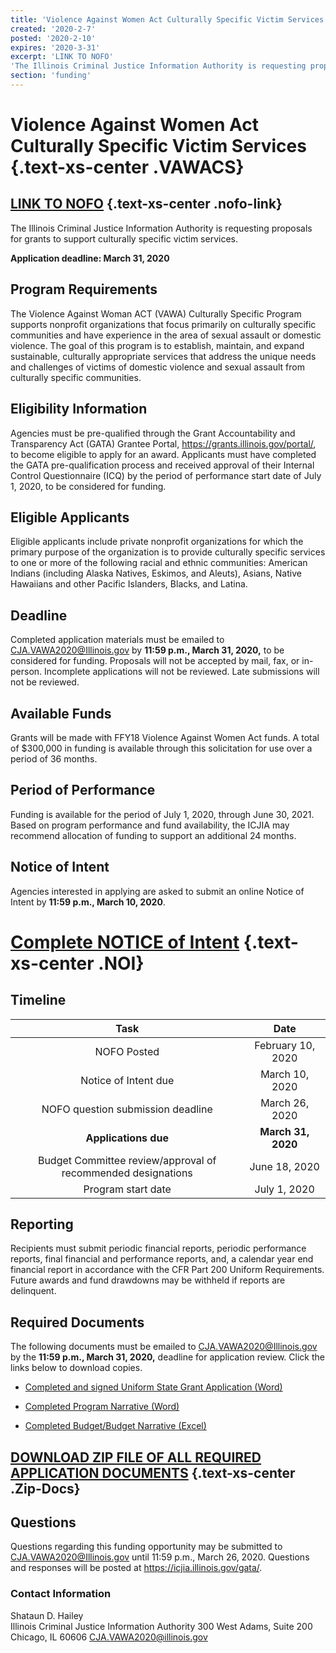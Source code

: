 ```yaml
---
title: 'Violence Against Women Act Culturally Specific Victim Services (VAWACS)'
created: '2020-2-7'
posted: '2020-2-10'
expires: '2020-3-31'
excerpt: 'LINK TO NOFO'
'The Illinois Criminal Justice Information Authority is requesting proposals for grants to support culturally specific victim services.'
section: 'funding'
---
```

# Violence Against Women Act Culturally Specific Victim Services {.text-xs-center .VAWACS}

## [LINK TO NOFO](VAWACulturallySpecificNOFO1.pdf) {.text-xs-center .nofo-link}

The Illinois Criminal Justice Information Authority is requesting proposals for grants to support culturally specific victim services.  

**Application deadline: March 31, 2020**

## Program Requirements

The Violence Against Woman ACT (VAWA) Culturally Specific Program supports nonprofit organizations that focus primarily on culturally specific communities and have experience in the area of sexual assault or domestic violence. The goal of this program is to establish, maintain, and expand sustainable, culturally appropriate services that address the unique needs and challenges of victims of domestic violence and sexual assault from culturally specific communities. 

## Eligibility Information

Agencies must be pre-qualified through the Grant Accountability and Transparency Act (GATA) Grantee Portal, https://grants.illinois.gov/portal/, to become eligible to apply for an award.  Applicants must have completed the GATA pre-qualification process and received approval of their Internal Control Questionnaire (ICQ) by the period of performance start date of July 1, 2020, to be considered for funding.  

## Eligible Applicants 

Eligible applicants include private nonprofit organizations for which the primary purpose of the organization is to provide culturally specific services to one or more of the following racial and ethnic communities: American Indians (including Alaska Natives, Eskimos, and Aleuts), Asians, Native Hawaiians and other Pacific Islanders, Blacks, and Latina.

## Deadline

Completed application materials must be emailed to CJA.VAWA2020@Illinois.gov by  **11:59 p.m., March 31, 2020,** to be considered for funding. Proposals will not be accepted by mail, fax, or in-person. Incomplete applications will not be reviewed. Late submissions will not be reviewed.

## Available Funds

Grants will be made with FFY18 Violence Against Women Act funds. A total of $300,000 in funding is available through this solicitation for use over a period of 36 months. 

## Period of Performance

Funding is available for the period of July 1, 2020, through June 30, 2021. Based on program performance and fund availability, the ICJIA may recommend allocation of funding to support an additional 24 months. 

## Notice of Intent

Agencies interested in applying are asked to submit an online Notice of Intent by **11:59 p.m., March 10, 2020**. 

# [Complete NOTICE of Intent](https://icjia.az1.qualtrics.com/jfe/form/SV_bsaZQX2yh20n5mR) {.text-xs-center .NOI}

## Timeline

| **Task**| **Date** |
:----: | :---: |
NOFO Posted | February 10, 2020
Notice of Intent due | March 10, 2020
NOFO question submission deadline | March 26, 2020
**Applications due** | **March 31, 2020**
Budget Committee review/approval of recommended designations | June 18, 2020
Program start date | July 1, 2020

## Reporting

Recipients must submit periodic financial reports, periodic performance reports, final financial and performance reports, and, a calendar year end financial report in accordance with the CFR Part 200 Uniform Requirements. Future awards and fund drawdowns may be withheld if reports are delinquent.

## Required Documents

The following documents must be emailed to CJA.VAWA2020@Illinois.gov by the **11:59 p.m., March 31, 2020,** deadline for application review. Click the links below to download copies.

- [Completed and signed Uniform State Grant Application (Word)](CulturallySpecificApplication.docx) 
	
- [Completed Program Narrative (Word)](CulturallySpecificNarrative.docx) 

- [Completed Budget/Budget Narrative (Excel)](CulturallySpecificBudget.xlsx)

## [DOWNLOAD ZIP FILE OF ALL REQUIRED APPLICATION DOCUMENTS](CulturallySpecificZip.zip) {.text-xs-center .Zip-Docs}

## Questions

Questions regarding this funding opportunity may be submitted to CJA.VAWA2020@Illinois.gov until 11:59 p.m., March 26, 2020.  Questions and responses will be posted at https://icjia.illinois.gov/gata/.

### Contact Information

Shataun D. Hailey	
Illinois Criminal Justice Information Authority
300 West Adams, Suite 200
Chicago, IL 60606
CJA.VAWA2020@illinois.gov

 











